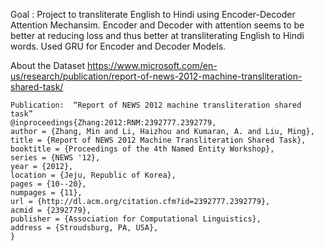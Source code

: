 
Goal : Project to transliterate English to Hindi using Encoder-Decoder Attention Mechansim.
Encoder and Decoder with attention seems to be better at reducing loss and thus better at transliterating English to Hindi words.
Used GRU for Encoder and Decoder Models.



About the Dataset
https://www.microsoft.com/en-us/research/publication/report-of-news-2012-machine-transliteration-shared-task/

```
Publication:  “Report of NEWS 2012 machine transliteration shared task”
@inproceedings{Zhang:2012:RNM:2392777.2392779,
author = {Zhang, Min and Li, Haizhou and Kumaran, A. and Liu, Ming},
title = {Report of NEWS 2012 Machine Transliteration Shared Task},
booktitle = {Proceedings of the 4th Named Entity Workshop},
series = {NEWS '12},
year = {2012},
location = {Jeju, Republic of Korea},
pages = {10--20},
numpages = {11},
url = {http://dl.acm.org/citation.cfm?id=2392777.2392779},
acmid = {2392779},
publisher = {Association for Computational Linguistics},
address = {Stroudsburg, PA, USA},
}
```
